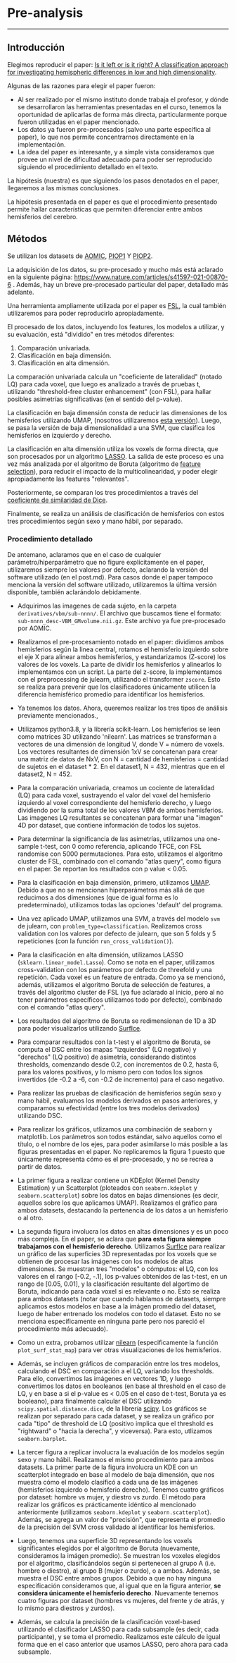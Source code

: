 # Pre-analysis
--------------

## Introducción
Elegimos reproducir el paper: [Is it left or is it right? A classification approach for investigating hemispheric differences in low and high dimensionality](https://link.springer.com/article/10.1007/s00429-021-02418-1).

Algunas de las razones para elegir el paper fueron:
- Al ser realizado por el mismo instituto donde trabaja el profesor, y dónde se desarrollaron las herramientas presentadas en el curso, tenemos la oportunidad de aplicarlas de forma más directa, particularmente porque fueron utilizadas en el paper mencionado.
- Los datos ya fueron pre-procesados (salvo una parte específica al paper), lo que nos permite concentrarnos directamente en la implementación.
- La idea del paper es interesante, y a simple vista consideramos que provee un nivel de dificultad adecuado para poder ser reproducido siguiendo el procedimiento detallado en el texto.

La hipótesis (nuestra) es que siguiendo los pasos denotados en el paper, llegaremos a las mismas conclusiones.

La hipótesis presentada en el paper es que el procedimiento presentado permite hallar características que permiten diferenciar entre ambos hemisferios del cerebro.


## Métodos
Se utilizan los datasets de [AOMIC](https://nilab-uva.github.io/AOMIC.github.io/), [PIOP1](https://openneuro.org/datasets/ds002785/versions/2.0.0) Y [PIOP2](https://openneuro.org/datasets/ds002790/versions/2.0.0).

La adquisición de los datos, su pre-procesado y mucho más está aclarado en la siguiente página: https://www.nature.com/articles/s41597-021-00870-6 . Además, hay un breve pre-procesado particular del paper, detallado más adelante.

Una herramienta ampliamente utilizada por el paper es [FSL](https://fsl.fmrib.ox.ac.uk/fsl/docs/#/), la cual también utilizaremos para poder reproducirlo apropiadamente.

El procesado de los datos, incluyendo los features, los modelos a utilizar, y su evaluación, está "dividido" en tres métodos diferentes:
1. Comparación univariada.
2. Clasificación en baja dimensión.
3. Clasificación en alta dimensión.

La comparación univariada calcula un "coeficiente de lateralidad" (notado LQ) para cada voxel, que luego es analizado a través de pruebas t, utilizando "threshold-free cluster enhancement" (con FSL), para hallar posibles asimetrías significativas (en el sentido del p-value).

La clasificación en baja dimensión consta de reducir las dimensiones de los hemisferios utilizando UMAP, (nosotros utilizaremos [esta versión](https://umap-learn.readthedocs.io/en/latest/index.html)). Luego, se pasa la versión de baja dimensionalidad a una SVM, que clasifica los hemisferios en izquierdo y derecho.

La clasificación en alta dimensión utiliza los voxels de forma directa, que son procesados por un algoritmo [LASSO](https://en.wikipedia.org/wiki/Lasso_(statistics)). La salida de este proceso es una vez más analizada por el algoritmo de Boruta (algoritmo de [feature selection](https://en.wikipedia.org/wiki/Feature_selection)), para reducir el impacto de la multicolinearidad, y poder elegir apropiadamente las features "relevantes".

Posteriormente, se comparan los tres procedimientos a través del [coeficiente de similaridad de Dice](https://en.wikipedia.org/wiki/Dice-S%C3%B8rensen_coefficient).

Finalmente, se realiza un análisis de clasificación de hemisferios con estos tres procedimientos según sexo y mano hábil, por separado.

### Procedimiento detallado
De antemano, aclaramos que en el caso de cualquier parámetro/hiperparámetro que no figure explícitamente en el paper, utilizaremos siempre los valores por defecto, aclarando la versión del software utilizado (en el post.md). Para casos donde el paper tampoco menciona la versión del software utilizado, utilizaremos la última versión disponible, también aclarándolo debidamente.

- Adquirimos las imagenes de cada sujeto, en la carpeta `derivatives/vbm/sub-nnnn/`. El archivo que buscamos tiene el formato: `sub-nnnn_desc-VBM_GMvolume.nii.gz`. Este archivo ya fue pre-procesado por AOMIC.
- Realizamos el pre-procesamiento notado en el paper: dividimos ambos hemisferios según la linea central, rotamos el hemisferio izquierdo sobre el eje X para alinear ambos hemisferios, y estandarizamos (Z-score) los valores de los voxels.
La parte de dividir los hemisferios y alinearlos lo implementamos con un script. La parte del z-score, la implementamos con el preprocessing de julearn, utilizando el transformer `zscore`.
Esto se realiza para prevenir que los clasificadores únicamente utilicen la diferencia hemisférico promedio para identificar los hemisferios.
- Ya tenemos los datos. Ahora, queremos realizar los tres tipos de análisis previamente mencionados.,    
- Utilizamos python3.8, y la librería scikit-learn.
Los hemisferios se leen como matrices 3D utilizando 'nilearn'. Las matrices se transforman a vectores de una dimensión de longitud V, donde V = número de voxels.
Los vectores resultantes de dimensión 1xV se concatenan para crear una matriz de datos de NxV, con N = cantidad de hemisferios = cantidad de sujetos en el dataset * 2.
En el dataset1, N = 432, mientras que en el dataset2, N = 452.

- Para la comparación univariada, creamos un cociente de lateralidad (LQ) para cada voxel, sustrayendo el valor del voxel del hemisferio izquierdo al voxel correspondiente del hemisferio derecho, y luego dividiendo por la suma total de los valores VBM de ambos hemisferios. Las imagenes LQ resultantes se concatenan para formar una "imagen" 4D por dataset, que contiene información de todos los sujetos.
- Para determinar la significancia de las asimetrías, utilizamos una one-sample t-test, con 0 como referencia, aplicando TFCE, con FSL randomise con 5000 permutaciones. Para esto, utilizamos el algoritmo cluster de FSL, combinado con el comando "atlas query", como figura en el paper.
Se reportan los resultados con p value < 0.05.

- Para la clasificación en baja dimensión, primero, utilizamos [UMAP](https://umap-learn.readthedocs.io/en/latest/). Debido a que no se mencionan hiperparámetros más allá de que reducimos a dos dimensiones (que de igual forma es lo predeterminado), utilizamos todas las opciones 'default' del programa.
- Una vez aplicado UMAP, utilizamos una SVM, a través del modelo `svm` de julearn, con `problem_type=classification`. Realizamos cross validation con los valores por defecto de julearn, que son 5 folds y 5 repeticiones (con la función `run_cross_validation()`).

- Para la clasificación en alta dimensión, utilizamos LASSO (`sklearn.linear_model.Lasso`). Como se nota en el paper, utilizamos cross-validation con los parámetros por defecto de threefold y una repetición. Cada voxel es un feature de entrada. Como ya se mencionó, además, utilizamos el algoritmo Boruta de selección de features, a través del algoritmo cluster de FSL (ya fue aclarado al inicio, pero al no tener parámetros específicos utilizamos todo por defecto), combinado con el comando "atlas query".
- Los resultados del algoritmo de Boruta se redimensionan de 1D a 3D para poder visualizarlos utilizando [SurfIce](https://www.nitrc.org/projects/surfice/). 

- Para comparar resultados con la t-test y el algoritmo de Boruta, se computa el DSC entre los mapas "izquierdos" (LQ negativo) y "derechos" (LQ positivo) de asimetría, considerando distintos thresholds, comenzando desde 0.2, con incrementos de 0.2, hasta 6, para los valores positivos, y lo mismo pero con todos los signos invertidos (de -0.2 a -6, con -0.2 de incremento) para el caso negativo.

- Para realizar las pruebas de clasificación de hemisferios según sexo y mano hábil, evaluamos los modelos derivados en pasos anteriores, y comparamos su efectividad (entre los tres modelos derivados) utilizando DSC.

- Para realizar los gráficos, utlizamos una combinación de seaborn y matplotlib. Los parámetros son todos estándar, salvo aquellos como el título, o el nombre de los ejes, para poder asimilarse lo más posible a las figuras presentadas en el paper. No replicaremos la figura 1 puesto que únicamente representa cómo es el pre-procesado, y no se recrea a partir de datos.

- La primer figura a realizar contiene un KDEplot (Kernel Density Estimation) y un Scatterplot (ploteados con `seaborn.kdeplot` y `seaborn.scatterplot`) sobre los datos en bajas dimensiones (es decir, aquellos sobre los que aplicamos UMAP). Realizamos el gráfico para ambos datasets, destacando la pertenencia de los datos a un hemisferio o al otro.

- La segunda figura involucra los datos en altas dimensiones y es un poco más compleja. En el paper, se aclara que **para esta figura siempre trabajamos con el hemisferio derecho**.
 Utilizamos [SurfIce](https://www.nitrc.org/projects/surfice/) para realizar un gráfico de las superficies 3D representadas por los voxels que se obtienen de procesar las imágenes con los modelos de altas dimensiones. Se muestran tres "modelos" o cómputos: el LQ, con los valores en el rango [-0.2, -.1], los p-values obtenidos de las t-test, en un rango de [0.05, 0.01], y la clasificación resultante del algortimo de Boruta, indicando para cada voxel si es relevante o no.
Esto se realiza para ambos datasets (notar que cuando hablamos de datasets, siempre aplicamos estos modelos en base a la imágen promedio del dataset, luego de haber entrenado los modelos con todo el dataset. Esto no se menciona específicamente en ninguna parte pero nos pareció el procedimiento más adecuado).

- Como un extra, probamos utilizar [nilearn](https://nilearn.github.io/dev/index.html) (especificamente la función `plot_surf_stat_map`) para ver otras visualizaciones de los hemisferios.

- Además, se incluyen gráficos de comparación entre los tres modelos, calculando el DSC en comparación a el LQ, variando los thresholds. Para ello, convertimos las imágenes en vectores 1D, y luego convertimos los datos en booleanos (en base al threshold en el caso de LQ, y en base a si el p-value es < 0.05 en el caso de t-test, Boruta ya es booleano), para finalmente calcular el DSC utilizando `scipy.spatial.distance.dice`, de la librería [scipy](https://docs.scipy.org/doc/scipy/index.html). Los gráficos se realizan por separado para cada dataset, y se realiza un gráfico por cada "tipo" de threshold de LQ (positivo implica que el threshold es "rightward" o "hacia la derecha", y viceversa). Para esto, utlizamos `seaborn.barplot`.

- La tercer figura a replicar involucra la evaluación de los modelos según sexo y mano hábil. Realizamos el mismo procedimiento para ambos datasets. La primer parte de la figura involucra un KDE con un scatterplot integrado en base al modelo de baja dimensión, que nos muestra cómo el modelo clasificó a cada una de las imágenes (hemisferios izquierdo o hemisferio derecho). Tenemos cuatro gráficos por dataset: hombre vs mujer, y diestro vs zurdo. El método para realizar los gráficos es prácticamente idéntico al mencionado anteriormente (utilizamos `seaborn.kdeplot` y `seaborn.scatterplot`). Además, se agrega un valor de "precisión", que representa el promedio de la precisión del SVM cross validado al identificar los hemisferios.
- Luego, tenemos una superficie 3D representando los voxels significantes elegidos por el algoritmo de Boruta (nuevamente, consideramos la imágen promedio). Se muestran los voxeles elegidos por el algoritmo, clasificándolos según si pertenecen al grupo A (i.e. hombre o diestro), al grupo B (mujer o zurdo), o a ambos. Además, se muestra el DSC entre ambos grupos. Debido a que no hay ninguna especificación consideramos que, al igual que en la figura anterior, **se considera únicamente el hemisferio derecho**. Nuevamente tenemos cuatro figuras por dataset (hombres vs mujeres, del frente y de atrás, y lo mismo para diestros y zurdos).
- Además, se calcula la precisión de la clasificación voxel-based utilizando el clasificador LASSO para cada subsample (es decir, cada participante), y se toma el promedio. Realizamos este cálculo de igual forma que en el caso anterior que usamos LASSO, pero ahora para cada subsample.